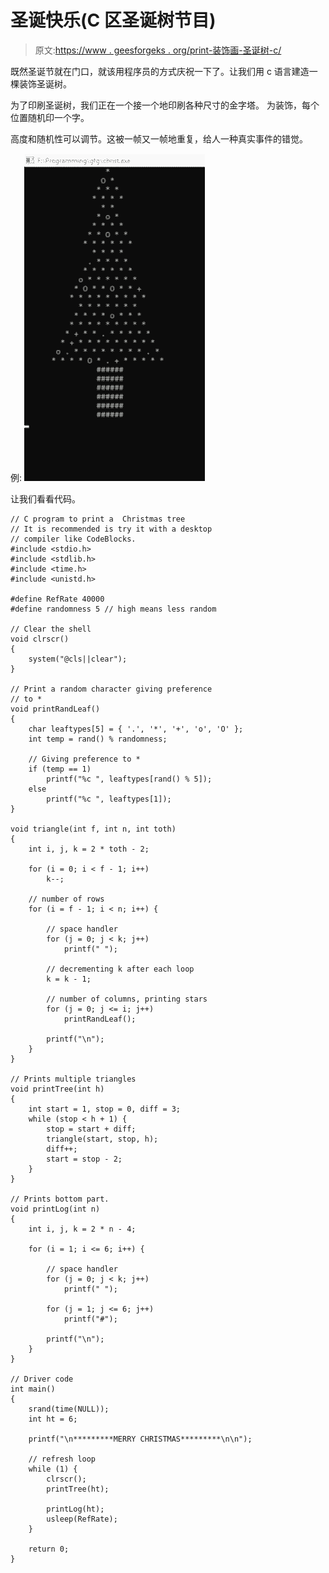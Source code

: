 # 圣诞快乐(C 区圣诞树节目)

> 原文:[https://www . geesforgeks . org/print-装饰画-圣诞树-c/](https://www.geeksforgeeks.org/print-decorative-christmas-tree-c/)

既然圣诞节就在门口，就该用程序员的方式庆祝一下了。让我们用 c 语言建造一棵装饰圣诞树。

为了印刷圣诞树，我们正在一个接一个地印刷各种尺寸的金字塔。
为装饰，每个位置随机印一个字。

高度和随机性可以调节。这被一帧又一帧地重复，给人一种真实事件的错觉。

例:
[![](img/0b68723ba28770bd2a734506645d5d20.png)](https://contribute.geeksforgeeks.org/?attachment_id=287117)

让我们看看代码。

```
// C program to print a  Christmas tree
// It is recommended is try it with a desktop 
// compiler like CodeBlocks.
#include <stdio.h>
#include <stdlib.h>
#include <time.h>
#include <unistd.h>

#define RefRate 40000
#define randomness 5 // high means less random

// Clear the shell
void clrscr()
{
    system("@cls||clear");
}

// Print a random character giving preference 
// to *
void printRandLeaf()
{
    char leaftypes[5] = { '.', '*', '+', 'o', 'O' };
    int temp = rand() % randomness;

    // Giving preference to *
    if (temp == 1)
        printf("%c ", leaftypes[rand() % 5]);
    else
        printf("%c ", leaftypes[1]);
}

void triangle(int f, int n, int toth)
{
    int i, j, k = 2 * toth - 2;

    for (i = 0; i < f - 1; i++)
        k--;

    // number of rows
    for (i = f - 1; i < n; i++) {

        // space handler
        for (j = 0; j < k; j++)
            printf(" ");

        // decrementing k after each loop
        k = k - 1;

        // number of columns, printing stars
        for (j = 0; j <= i; j++)
            printRandLeaf();

        printf("\n");
    }
}

// Prints multiple triangles
void printTree(int h)
{
    int start = 1, stop = 0, diff = 3;
    while (stop < h + 1) {
        stop = start + diff;
        triangle(start, stop, h);
        diff++;
        start = stop - 2;
    }
}

// Prints bottom part.
void printLog(int n)
{
    int i, j, k = 2 * n - 4;

    for (i = 1; i <= 6; i++) {

        // space handler
        for (j = 0; j < k; j++)
            printf(" ");

        for (j = 1; j <= 6; j++)
            printf("#");

        printf("\n");
    }
}

// Driver code
int main()
{
    srand(time(NULL));
    int ht = 6;

    printf("\n*********MERRY CHRISTMAS*********\n\n");

    // refresh loop
    while (1) {
        clrscr();
        printTree(ht);

        printLog(ht);
        usleep(RefRate);
    }

    return 0;
}
```
